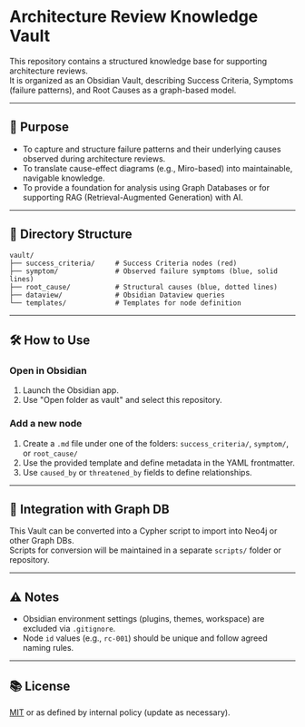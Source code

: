 # Architecture Review Knowledge Vault

This repository contains a structured knowledge base for supporting architecture reviews.  
It is organized as an Obsidian Vault, describing Success Criteria, Symptoms (failure patterns), and Root Causes as a graph-based model.

---

## 📘 Purpose

- To capture and structure failure patterns and their underlying causes observed during architecture reviews.
- To translate cause-effect diagrams (e.g., Miro-based) into maintainable, navigable knowledge.
- To provide a foundation for analysis using Graph Databases or for supporting RAG (Retrieval-Augmented Generation) with AI.

---

## 📁 Directory Structure

```plaintext
vault/
├── success_criteria/     # Success Criteria nodes (red)
├── symptom/              # Observed failure symptoms (blue, solid lines)
├── root_cause/           # Structural causes (blue, dotted lines)
├── dataview/             # Obsidian Dataview queries
└── templates/            # Templates for node definition
```

---

## 🛠 How to Use

### Open in Obsidian

1. Launch the Obsidian app.
2. Use "Open folder as vault" and select this repository.

### Add a new node

1. Create a `.md` file under one of the folders: `success_criteria/`, `symptom/`, or `root_cause/`
2. Use the provided template and define metadata in the YAML frontmatter.
3. Use `caused_by` or `threatened_by` fields to define relationships.

---

## 🧠 Integration with Graph DB

This Vault can be converted into a Cypher script to import into Neo4j or other Graph DBs.  
Scripts for conversion will be maintained in a separate `scripts/` folder or repository.

---

## ⚠️ Notes

- Obsidian environment settings (plugins, themes, workspace) are excluded via `.gitignore`.
- Node `id` values (e.g., `rc-001`) should be unique and follow agreed naming rules.

---

## 📚 License

[MIT](LICENSE) or as defined by internal policy (update as necessary).